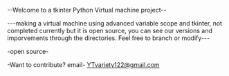 --Welcome to a tkinter Python Virtual machine project--

---making a virtual machine using advanced variable scope and tkinter, not completed currently but it is open source, you can see our versions and imporvements through the directories. Feel free to branch or modify---

-open source-

-Want to contribute? email-  YTvariety122@gmail.com
